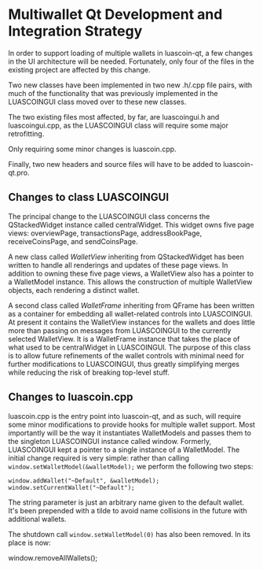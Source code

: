 Multiwallet Qt Development and Integration Strategy
===================================================

In order to support loading of multiple wallets in luascoin-qt, a few changes in the UI architecture will be needed.
Fortunately, only four of the files in the existing project are affected by this change.

Two new classes have been implemented in two new .h/.cpp file pairs, with much of the functionality that was previously
implemented in the LUASCOINGUI class moved over to these new classes.

The two existing files most affected, by far, are luascoingui.h and luascoingui.cpp, as the LUASCOINGUI class will require
some major retrofitting.

Only requiring some minor changes is luascoin.cpp.

Finally, two new headers and source files will have to be added to luascoin-qt.pro.

Changes to class LUASCOINGUI
---------------------------
The principal change to the LUASCOINGUI class concerns the QStackedWidget instance called centralWidget.
This widget owns five page views: overviewPage, transactionsPage, addressBookPage, receiveCoinsPage, and sendCoinsPage.

A new class called *WalletView* inheriting from QStackedWidget has been written to handle all renderings and updates of
these page views. In addition to owning these five page views, a WalletView also has a pointer to a WalletModel instance.
This allows the construction of multiple WalletView objects, each rendering a distinct wallet.

A second class called *WalletFrame* inheriting from QFrame has been written as a container for embedding all wallet-related
controls into LUASCOINGUI. At present it contains the WalletView instances for the wallets and does little more than passing on messages
from LUASCOINGUI to the currently selected WalletView. It is a WalletFrame instance
that takes the place of what used to be centralWidget in LUASCOINGUI. The purpose of this class is to allow future
refinements of the wallet controls with minimal need for further modifications to LUASCOINGUI, thus greatly simplifying
merges while reducing the risk of breaking top-level stuff.

Changes to luascoin.cpp
----------------------
luascoin.cpp is the entry point into luascoin-qt, and as such, will require some minor modifications to provide hooks for
multiple wallet support. Most importantly will be the way it instantiates WalletModels and passes them to the
singleton LUASCOINGUI instance called window. Formerly, LUASCOINGUI kept a pointer to a single instance of a WalletModel.
The initial change required is very simple: rather than calling `window.setWalletModel(&walletModel);` we perform the
following two steps:

	window.addWallet("~Default", &walletModel);
	window.setCurrentWallet("~Default");

The string parameter is just an arbitrary name given to the default wallet. It's been prepended with a tilde to avoid name collisions in the future with additional wallets.

The shutdown call `window.setWalletModel(0)` has also been removed. In its place is now:

window.removeAllWallets();
